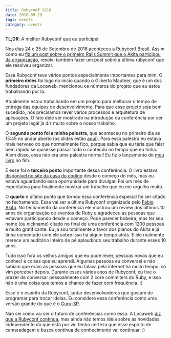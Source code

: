 ```yaml
---
title: Rubyconf 2016
date: 2016-09-29
tags: events
category: events
---
```


**TL;DR**: A melhor Rubyconf que eu participei

Nos dias 24 e 25 de Setembro de 2016 aconteceu a Rubyconf Brasil.
Assim como eu
[fiz um post sobre o primeiro Rails Summit que o Akita participou da organização](http://pothix.com/2008/10/21/rails-summit-latin-america.html),
resolvi também fazer um post sobre a última rubyconf que ele resolveu
organizar.

Essa Rubyconf teve vários pontos especialmente importantes para mim. O
**primeiro deles** foi logo no início quando o Gilberto Mautner, que é um
dos fundadores da Locaweb, mencionou os números do projeto que eu
estou trabalhando por lá.

Atualmente estou trabalhando em um projeto para melhorar o tempo de
entrega das equipes de desenvolvimento. Para que esse projeto seja bem
sucedido, nós precisamos rever vários processos e arquitetura de
aplicações. O fato dele ser mostrado na introdução da conferência por
ser um projeto legal já diz muito sobre o nosso trabalho.

O **segundo ponto foi a minha palestra**, que aconteceu no primeiro
dia as 15:45 no andar aberto (os slides estão
[aqui](http://cege.la/nzhl40)). Para essa palestra eu estava mais
nervoso do que normalmente fico, porque sabia que eu teria que falar
bem rápido se quisesse passar todo o conteúdo no tempo que eu
tinha. Além disso, essa não era uma palestra normal! Eu fiz o
lançamento do
[meu livro](https://desconstruindoaweb.com.br/?source=pothix.com) no
fim.

E esse foi o **terceiro ponto** importante dessa conferência. O livro
estava
[disponível no site da casa do código](https://www.casadocodigo.com.br/products/livro-desconstruindo-web)
desde o começo do mês, mas eu estava aguardando essa oportunidade para
divulgar. Foi um mês de expectativa para finalmente mostrar um
trabalho que eu me orgulho muito.

O **quarto** e último ponto que tornou essa conferência especial foi
ser citado no fechamendo. Essa vai ser a última Rubyconf organizada
pelo [Fabio Akita](https://twitter.com/akitaonrails). No fechamento da
conferência ele mostrou um review dos últimos 10 anos de organização
de eventos de Ruby e agradeceu as pessoas que estavam participando
desde o começo. Pode parecer bobeira, mas ter seu nome (ou nickname)
citado no final de uma conferência com 1200 pessoas é muito
gratificante. Eu já sou totalmente a favor dos planos do Akita e já
tinha comentado com ele sobre isso há algum tempo atrás. E ele
realmente merece um auditório inteiro de pé aplaudindo seu trabalho
durante esses 10 anos.

Tudo isso fora os velhos amigos que eu pude rever, pessoas novas que
eu conheci e coisas que eu aprendi. Algumas pessoas eu conversei e não
sabiam que eram as pessoas que eu falava pela internet há muito tempo,
só vim perceber depois. Durante esses vários anos de Rubyconf, eu tive
o prazer de conversar pessoalmente com 2 core commiters do Ruby, e
isso não é uma coisa que temos a chance de fazer com frequência. :)

Esse é o espírito da Rubyconf, juntar desenvolvedores que gostam de
programar para trocar ideias. Eu considero essa conferência como uma
versão grande do que é o [Guru-SP](https://gurusp.org).

Não sei como vai ser o futuro de conferências como essa. A Locaweb
[diz que a Rubyconf continua](https://twitter.com/locaweb/status/779819447087403008),
mas ainda não temos ideia sobre as novidades. Independente do que está
por vir, tenho certeza que esse espirito de camaradagem e busca
contínua de conhecimento vai continuar. :)
